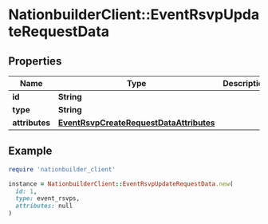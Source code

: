 # NationbuilderClient::EventRsvpUpdateRequestData

## Properties

| Name | Type | Description | Notes |
| ---- | ---- | ----------- | ----- |
| **id** | **String** |  |  |
| **type** | **String** |  |  |
| **attributes** | [**EventRsvpCreateRequestDataAttributes**](EventRsvpCreateRequestDataAttributes.md) |  | [optional] |

## Example

```ruby
require 'nationbuilder_client'

instance = NationbuilderClient::EventRsvpUpdateRequestData.new(
  id: 1,
  type: event_rsvps,
  attributes: null
)
```

